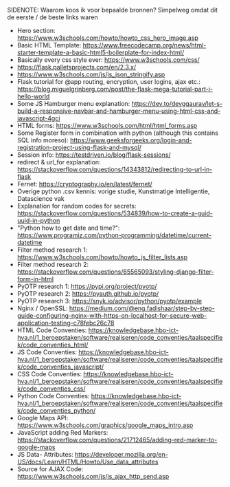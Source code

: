 SIDENOTE: Waarom koos ik voor bepaalde bronnen? Simpelweg omdat dit de eerste / de beste links waren

- Hero section: https://www.w3schools.com/howto/howto_css_hero_image.asp
- Basic HTML Template: https://www.freecodecamp.org/news/html-starter-template-a-basic-html5-boilerplate-for-index-html/
- Basically every css style ever: https://www.w3schools.com/css/
- https://flask.palletsprojects.com/en/2.3.x/
- https://www.w3schools.com/js/js_json_stringify.asp
- Flask tutorial for @app routing, encryption, user logins, ajax etc.: https://blog.miguelgrinberg.com/post/the-flask-mega-tutorial-part-i-hello-world
- Some JS Hamburger menu explanation: https://dev.to/devggaurav/let-s-build-a-responsive-navbar-and-hamburger-menu-using-html-css-and-javascript-4gci
- HTML forms: https://www.w3schools.com/html/html_forms.asp
- Some Register form in combination with python (although this contains SQL info moreso): https://www.geeksforgeeks.org/login-and-registration-project-using-flask-and-mysql/
- Session info: https://testdriven.io/blog/flask-sessions/
- redirect & url_for explanation: https://stackoverflow.com/questions/14343812/redirecting-to-url-in-flask
- Fernet: https://cryptography.io/en/latest/fernet/
- Overige python .csv kennis: vorige studie, Kunstmatige Intelligentie, Datascience vak
- Explanation for random codes for secrets: https://stackoverflow.com/questions/534839/how-to-create-a-guid-uuid-in-python
- "Python how to get date and time?": https://www.programiz.com/python-programming/datetime/current-datetime
- Filter method research 1: https://www.w3schools.com/howto/howto_js_filter_lists.asp
- Filter method research 2: https://stackoverflow.com/questions/65565093/styling-django-filter-form-in-html
- PyOTP research 1: https://pypi.org/project/pyotp/
- PyOTP research 2: https://pyauth.github.io/pyotp/
- PyOTP research 3: https://snyk.io/advisor/python/pyotp/example
- Nginx / OpenSSL: https://medium.com/@eng.fadishaar/step-by-step-guide-configuring-nginx-with-https-on-localhost-for-secure-web-application-testing-c78febc26c78
- HTML Code Conventies: https://knowledgebase.hbo-ict-hva.nl/1_beroepstaken/software/realiseren/code_conventies/taalspecifiek/code_conventies_html/
- JS Code Conventies: https://knowledgebase.hbo-ict-hva.nl/1_beroepstaken/software/realiseren/code_conventies/taalspecifiek/code_conventies_javascript/
- CSS Code Conventies: https://knowledgebase.hbo-ict-hva.nl/1_beroepstaken/software/realiseren/code_conventies/taalspecifiek/code_conventies_css/ 
- Python Code Conventies: https://knowledgebase.hbo-ict-hva.nl/1_beroepstaken/software/realiseren/code_conventies/taalspecifiek/code_conventies_python/
- Google Maps API: https://www.w3schools.com/graphics/google_maps_intro.asp
- JavaScript adding Red Markers: https://stackoverflow.com/questions/21712465/adding-red-marker-to-google-maps
- JS Data- Attributes: https://developer.mozilla.org/en-US/docs/Learn/HTML/Howto/Use_data_attributes
- Source for AJAX Code: https://www.w3schools.com/js/js_ajax_http_send.asp
